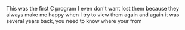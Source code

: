 This was the first C program I even don't want lost them because they always make me happy 
when I try to view them again and again it was several years back, 
you need to know where your from
